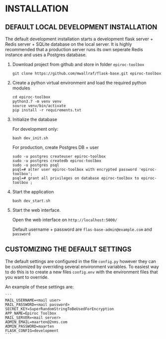 # INSTALLATION

## DEFAULT LOCAL DEVELOPMENT INSTALLATION

The default development installation starts a development flask server + Redis server + SQLite database on the local server.
It is highly recommended that a production server runs its own seperate Redis instance and uses a Postgres database.

1. Download project from github and store in folder ```epiroc-toolbox```

	```
	git clone https://github.com/mwallraf/flask-base.git epiroc-toolbox
	```

2. Create a python virtual environment and load the required python modules

	```
	cd epiroc-toolbox
	python3.7 -m venv venv
	source venv/bin/activate
	pip install -r requirements.txt
	```

3. Initialize the database

	For development only:

	```
	bash dev_init.sh
	```

	For production, create Postgres DB + user

	```
	sudo -u postgres createuser epiroc-toolbox
	sudo -u postgres createdb epiroc-toolbox
	sudo -u postgres psql
	psql=# alter user epiroc-toolbox with encrypted password 'epiroc-toolbox';
	psql=# grant all privileges on database epiroc-toolbox to epiroc-toolbox ;
	```

4. Start the application

	```
	bash dev_start.sh
	```

5. Start the web interface.

	Open the web interface on ```http://localhost:5000/```

	Default username + password are ```flas-base-admin@example.com``` and ```password```



## CUSTOMIZING THE DEFAULT SETTINGS

The default settings are configured in the file ```config.py``` however they can be customized by overriding several environment variables.
To easiest way to do this is to create a new files ```config.env``` with the environment files that you want to override.

An example of these settings are:

	```
	MAIL_USERNAME=<mail user>
	MAIL_PASSWORD=<mail password>
	SECRET_KEY=SuperRandomStringToBeUsedForEncryption
	APP_NAME=Epiroc Toolbox
	MAIL_SERVER=<mail server>
	ADMIN_EMAIL=maarten@2nms.com
	ADMIN_PASSWORD=maarten
	FLASK_CONFIG=development
	```	


